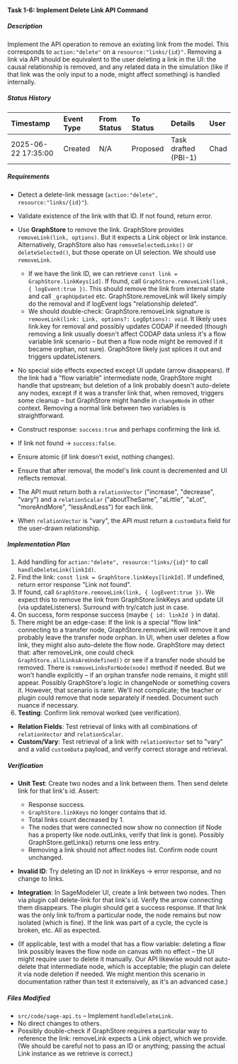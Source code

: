#### Task 1-6: Implement Delete Link API Command

##### Description

Implement the API operation to remove an existing link from the model. This corresponds to `action:"delete"` on a `resource:"links/{id}"`. Removing a link via API should be equivalent to the user deleting a link in the UI: the causal relationship is removed, and any related data in the simulation (like if that link was the only input to a node, might affect something) is handled internally.

##### Status History

| Timestamp | Event Type | From Status | To Status | Details | User |
| :---- | :---- | :---- | :---- | :---- | :---- |
| 2025-06-22 17:35:00 | Created | N/A | Proposed | Task drafted (PBI-1) | Chad |

##### Requirements

* Detect a delete-link message (`action:"delete", resource:"links/{id}"`).  
    
* Validate existence of the link with that ID. If not found, return error.  
    
* Use **GraphStore** to remove the link. GraphStore provides `removeLink(link, options)`. But it expects a Link object or link instance. Alternatively, GraphStore also has `removeSelectedLinks()` or `deleteSelected()`, but those operate on UI selection. We should use `removeLink`.  
    
  * If we have the link ID, we can retrieve `const link = GraphStore.linkKeys[id]`. If found, call `GraphStore.removeLink(link, { logEvent:true })`. This should remove the link from internal state and call `_graphUpdated` etc. GraphStore.removeLink will likely simply do the removal and if logEvent logs "relationship deleted".  
  * We should double-check: GraphStore.removeLink signature is `removeLink(link: Link, options?: LogOptions): void`. It likely uses link.key for removal and possibly updates CODAP if needed (though removing a link usually doesn't affect CODAP data unless it's a flow variable link scenario – but then a flow node might be removed if it became orphan, not sure). GraphStore likely just splices it out and triggers updateListeners.


* No special side effects expected except UI update (arrow disappears). If the link had a "flow variable" intermediate node, GraphStore might handle that upstream; but deletion of a link probably doesn't auto-delete any nodes, except if it was a transfer link that, when removed, triggers some cleanup – but GraphStore might handle in `changeNode` in other context. Removing a normal link between two variables is straightforward.  
    
* Construct response: `success:true` and perhaps confirming the link id.  
    
* If link not found \-\> `success:false`.  
    
* Ensure atomic (if link doesn't exist, nothing changes).  
    
* Ensure that after removal, the model's link count is decremented and UI reflects removal.

* The API must return both a `relationVector` ("increase", "decrease", "vary") and a `relationScalar` ("aboutTheSame", "aLittle", "aLot", "moreAndMore", "lessAndLess") for each link.
* When `relationVector` is "vary", the API must return a `customData` field for the user-drawn relationship.

##### Implementation Plan

1. Add handling for `action:"delete", resource:"links/{id}"` to call `handleDeleteLink(linkId)`.  
2. Find the link: `const link = GraphStore.linkKeys[linkId]`. If undefined, return error response "Link not found".  
3. If found, call `GraphStore.removeLink(link, { logEvent:true })`. We expect this to remove the link from GraphStore.linkKeys and update UI (via updateListeners). Surround with try/catch just in case.  
4. On success, form response success (maybe `{ id: linkId }` in data).  
5. There might be an edge-case: If the link is a special "flow link" connecting to a transfer node, GraphStore.removeLink will remove it and probably leave the transfer node orphan. In UI, when user deletes a flow link, they might also auto-delete the flow node. GraphStore may detect that: after removeLink, one could check `GraphStore.allLinksAreUndefined()` or see if a transfer node should be removed. There is `removeLinksForNode(node)` method if needed. But we won't handle explicitly – if an orphan transfer node remains, it might still appear. Possibly GraphStore's logic in changeNode or something covers it. However, that scenario is rarer. We'll not complicate; the teacher or plugin could remove that node separately if needed. Document such nuance if necessary.  
6. **Testing**: Confirm link removal worked (see verification).

* **Relation Fields**: Test retrieval of links with all combinations of `relationVector` and `relationScalar`.
* **Custom/Vary**: Test retrieval of a link with `relationVector` set to "vary" and a valid `customData` payload, and verify correct storage and retrieval.

##### Verification

* **Unit Test**: Create two nodes and a link between them. Then send delete link for that link's id. Assert:  
    
  * Response success.  
  * `GraphStore.linkKeys` no longer contains that id.  
  * Total links count decreased by 1\.  
  * The nodes that were connected now show no connection (if Node has a property like node.outLinks, verify that link is gone). Possibly GraphStore.getLinks() returns one less entry.  
  * Removing a link should not affect nodes list. Confirm node count unchanged.


* **Invalid ID**: Try deleting an ID not in linkKeys \-\> error response, and no change to links.  
    
* **Integration**: In SageModeler UI, create a link between two nodes. Then via plugin call delete-link for that link's id. Verify the arrow connecting them disappears. The plugin should get a success response. If that link was the only link to/from a particular node, the node remains but now isolated (which is fine). If the link was part of a cycle, the cycle is broken, etc. All as expected.  
    
* (If applicable, test with a model that has a flow variable: deleting a flow link possibly leaves the flow node on canvas with no effect – the UI might require user to delete it manually. Our API likewise would not auto-delete that intermediate node, which is acceptable; the plugin can delete it via node deletion if needed. We might mention this scenario in documentation rather than test it extensively, as it's an advanced case.)

##### Files Modified

* `src/code/sage-api.ts` – Implement `handleDeleteLink`.  
* No direct changes to others.  
* Possibly double-check if GraphStore requires a particular way to reference the link: removeLink expects a Link object, which we provide. (We should be careful not to pass an ID or anything; passing the actual Link instance as we retrieve is correct.)